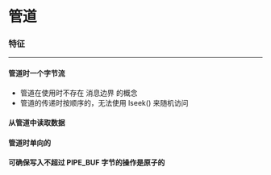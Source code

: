 # 管道



### 特征

---

#### 管道时一个字节流

- 管道在使用时不存在 消息边界 的概念
- 管道的传递时按顺序的，无法使用 lseek() 来随机访问

#### 从管道中读取数据



#### 管道时单向的



#### 可确保写入不超过 PIPE_BUF 字节的操作是原子的



